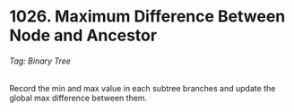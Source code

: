 # 1026. Maximum Difference Between Node and Ancestor

###### Tag: Binary Tree

Record the min and max value in each subtree branches and update the global max difference between them.